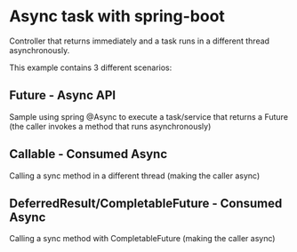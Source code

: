 
# Async task with spring-boot

Controller that returns immediately and a task runs in a different thread asynchronously.

This example contains 3 different scenarios:

## Future - Async API

Sample using spring @Async to execute a task/service that returns a Future (the caller invokes a method that runs asynchronously)

## Callable - Consumed Async

Calling a sync method in a different thread (making the caller async)

## DeferredResult/CompletableFuture - Consumed Async

Calling a sync method with CompletableFuture (making the caller async)
